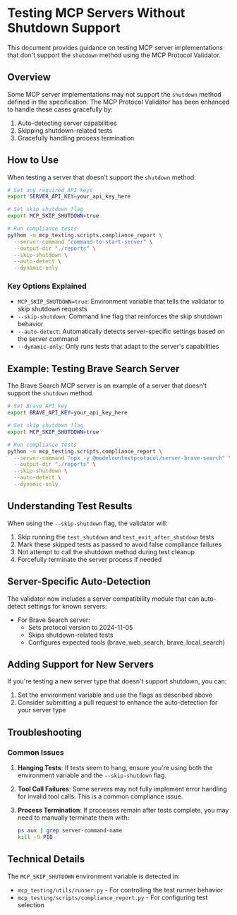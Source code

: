 # Testing MCP Servers Without Shutdown Support

This document provides guidance on testing MCP server implementations that don't support the `shutdown` method using the MCP Protocol Validator.

## Overview

Some MCP server implementations may not support the `shutdown` method defined in the specification. The MCP Protocol Validator has been enhanced to handle these cases gracefully by:

1. Auto-detecting server capabilities
2. Skipping shutdown-related tests
3. Gracefully handling process termination

## How to Use

When testing a server that doesn't support the `shutdown` method:

```bash
# Set any required API keys
export SERVER_API_KEY=your_api_key_here

# Set skip shutdown flag
export MCP_SKIP_SHUTDOWN=true

# Run compliance tests
python -m mcp_testing.scripts.compliance_report \
  --server-command "command-to-start-server" \
  --output-dir "./reports" \
  --skip-shutdown \
  --auto-detect \
  --dynamic-only
```

### Key Options Explained

- `MCP_SKIP_SHUTDOWN=true`: Environment variable that tells the validator to skip shutdown requests
- `--skip-shutdown`: Command line flag that reinforces the skip shutdown behavior
- `--auto-detect`: Automatically detects server-specific settings based on the server command
- `--dynamic-only`: Only runs tests that adapt to the server's capabilities

## Example: Testing Brave Search Server

The Brave Search MCP server is an example of a server that doesn't support the `shutdown` method.

```bash
# Set Brave API key
export BRAVE_API_KEY=your_api_key_here

# Set skip shutdown flag
export MCP_SKIP_SHUTDOWN=true

# Run compliance tests
python -m mcp_testing.scripts.compliance_report \
  --server-command "npx -y @modelcontextprotocol/server-brave-search" \
  --output-dir "./reports" \
  --skip-shutdown \
  --auto-detect \
  --dynamic-only
```

## Understanding Test Results

When using the `--skip-shutdown` flag, the validator will:

1. Skip running the `test_shutdown` and `test_exit_after_shutdown` tests
2. Mark these skipped tests as passed to avoid false compliance failures
3. Not attempt to call the shutdown method during test cleanup
4. Forcefully terminate the server process if needed

## Server-Specific Auto-Detection

The validator now includes a server compatibility module that can auto-detect settings for known servers:

- For Brave Search server:
  - Sets protocol version to 2024-11-05
  - Skips shutdown-related tests
  - Configures expected tools (brave_web_search, brave_local_search)

## Adding Support for New Servers

If you're testing a new server type that doesn't support shutdown, you can:

1. Set the environment variable and use the flags as described above
2. Consider submitting a pull request to enhance the auto-detection for your server type

## Troubleshooting

### Common Issues

1. **Hanging Tests**: If tests seem to hang, ensure you're using both the environment variable and the `--skip-shutdown` flag.

2. **Tool Call Failures**: Some servers may not fully implement error handling for invalid tool calls. This is a common compliance issue.

3. **Process Termination**: If processes remain after tests complete, you may need to manually terminate them with:
   ```bash
   ps aux | grep server-command-name
   kill -9 PID
   ```

## Technical Details

The `MCP_SKIP_SHUTDOWN` environment variable is detected in:
- `mcp_testing/utils/runner.py` - For controlling the test runner behavior
- `mcp_testing/scripts/compliance_report.py` - For configuring test selection 